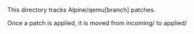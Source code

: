 
This directory tracks Alpine/qemu[branch] patches.

Once a patch is applied, it is moved from incoming/ to applied/

